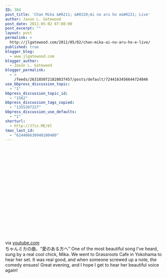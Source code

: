 ```yaml
---
ID: 384
post_title: 'Chan Mika &#8211; &#8220;Ai no aru ho e&#8221; Live'
author: Jason L. Gatewood
post_date: 2011-05-02 07:08:00
post_excerpt: ""
layout: post
permalink: >
  http://jlgatewood.com/2011/05/02/chan-mika-ai-no-aru-ho-e-live/
published: true
blogger_blog:
  - www.jlgatewood.com
blogger_author:
  - Jason L. Gatewood
blogger_permalink:
  - >
    /feeds/2631850721828837457/posts/default/7244163456644724846
use_bbpress_discussion_topic:
  - "1"
bbpress_discussion_topic_id:
  - "1562"
bbpress_discussion_tags_copied:
  - "1355207227"
bbpress_discussion_use_defaults:
  - "1"
shorturl:
  - http://J7is.ME/6l
tmac_last_id:
  - "624406630940180480"
---
```

<div>
<div><object width="500" height="300" classid="clsid:d27cdb6e-ae6d-11cf-96b8-444553540000" codebase="http://download.macromedia.com/pub/shockwave/cabs/flash/swflash.cab#version=6,0,40,0"><param name="wmode" value="window" /><param name="allowFullScreen" value="true" /><param name="allowscriptaccess" value="always" /><param name="src" value="http://www.youtube.com/v/gyKsTfcpxeQ&amp;hl=en&amp;fs=1&amp;hd=1" /><param name="allowfullscreen" value="true" /><embed width="500" height="300" type="application/x-shockwave-flash" src="http://www.youtube.com/v/gyKsTfcpxeQ&amp;hl=en&amp;fs=1&amp;hd=1" wmode="window" allowFullScreen="true" allowscriptaccess="always" allowfullscreen="true" /></object>
<div>via <a href="http://www.youtube.com/watch?v=gyKsTfcpxeQ&amp;feature=share">youtube.com</a></div>
ちゃんミカの曲、“愛のある方へ”
One of the most beautiful song I've heard, sung by a real cool chick, Mika. We went to Grassroots Cafe in Yokohama to hear her set. It was real good, and when someone screwed up a note, the comedy ensues! Great evening, and I hope I get to hear her beautiful voice again!

</div>
</div>